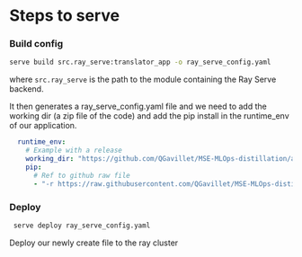 # Steps to serve
### Build config

```bash
serve build src.ray_serve:translator_app -o ray_serve_config.yaml
```

where `src.ray_serve` is the path to the module containing the Ray Serve backend.

It then generates a ray_serve_config.yaml file and we need to add the working dir (a zip file of the code) and add the pip install in the runtime_env of our application. 

```yaml
  runtime_env:
    # Example with a release
    working_dir: "https://github.com/QGavillet/MSE-MLOps-distillation/archive/refs/tags/test.zip"
    pip:
      # Ref to github raw file
      - "-r https://raw.githubusercontent.com/QGavillet/MSE-MLOps-distillation/refs/heads/main/requirements.txt"
```

### Deploy
```bash
 serve deploy ray_serve_config.yaml
 ```

Deploy our newly create file to the ray cluster